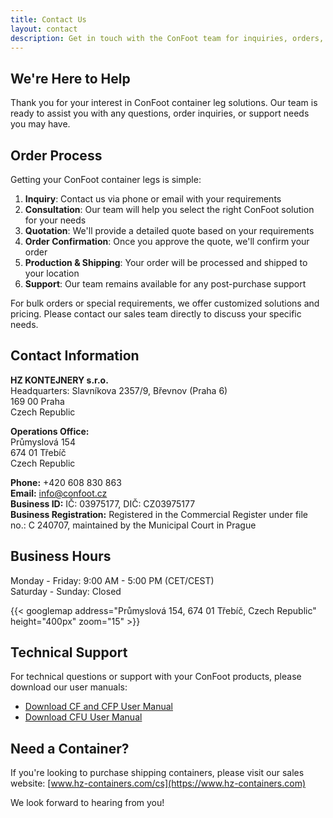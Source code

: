 ```yaml
---
title: Contact Us
layout: contact
description: Get in touch with the ConFoot team for inquiries, orders, and support.
---
```


## We're Here to Help

Thank you for your interest in ConFoot container leg solutions. Our team is ready to assist you with any questions, order inquiries, or support needs you may have.

## Order Process

Getting your ConFoot container legs is simple:

1. **Inquiry**: Contact us via phone or email with your requirements
2. **Consultation**: Our team will help you select the right ConFoot solution for your needs
3. **Quotation**: We'll provide a detailed quote based on your requirements
4. **Order Confirmation**: Once you approve the quote, we'll confirm your order
5. **Production & Shipping**: Your order will be processed and shipped to your location
6. **Support**: Our team remains available for any post-purchase support

For bulk orders or special requirements, we offer customized solutions and pricing. Please contact our sales team directly to discuss your specific needs.

## Contact Information

**HZ KONTEJNERY s.r.o.**  
Headquarters: Slavníkova 2357/9, Břevnov (Praha 6)  
169 00 Praha  
Czech Republic

**Operations Office:**  
Průmyslová 154  
674 01 Třebíč  
Czech Republic

**Phone:** +420 608 830 863  
**Email:** [info@confoot.cz](mailto:info@confoot.cz)  
**Business ID:** IČ: 03975177, DIČ: CZ03975177  
**Business Registration:** Registered in the Commercial Register under file no.: C 240707, maintained by the Municipal Court in Prague

## Business Hours

Monday - Friday: 9:00 AM - 5:00 PM (CET/CEST)  
Saturday - Sunday: Closed

{{< googlemap address="Průmyslová 154, 674 01 Třebíč, Czech Republic" height="400px" zoom="15" >}}

## Technical Support

For technical questions or support with your ConFoot products, please download our user manuals:
- [Download CF and CFP User Manual](/wp-content/uploads/2021/07/confoot_navod-k-pouziti_CZ.pdf)
- [Download CFU User Manual](/wp-content/uploads/2022/02/confoot_CFU_navod-k-pouziti_CZ.pdf)

## Need a Container?

If you're looking to purchase shipping containers, please visit our sales website:
[www.hz-containers.com/cs](https://www.hz-containers.com)

We look forward to hearing from you!
